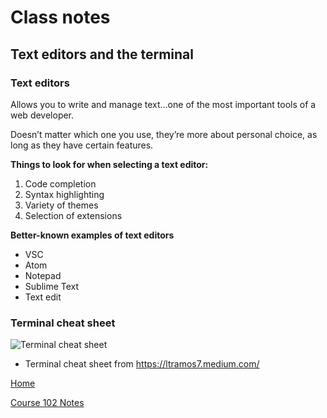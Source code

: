 # Class notes

## Text editors and the terminal

### Text editors

Allows you to write and manage text…one of the most important tools of a web developer.

Doesn’t matter which one you use, they’re more about personal choice, as long as they have
certain features.

**Things to look for when selecting a text editor:**

  1. Code completion
  2. Syntax highlighting
  3. Variety of themes
  4. Selection of extensions

**Better-known examples of text editors**

- VSC
- Atom
- Notepad
- Sublime Text
- Text edit

### Terminal cheat sheet

![Terminal cheat sheet](https://miro.medium.com/max/1400/1*CZ_83PbU9syxWpJw5k8CQQ.png)

- Terminal cheat sheet from <https://ltramos7.medium.com/>

[Home](/reading-notes)

[Course 102 Notes](102-notes.md)
